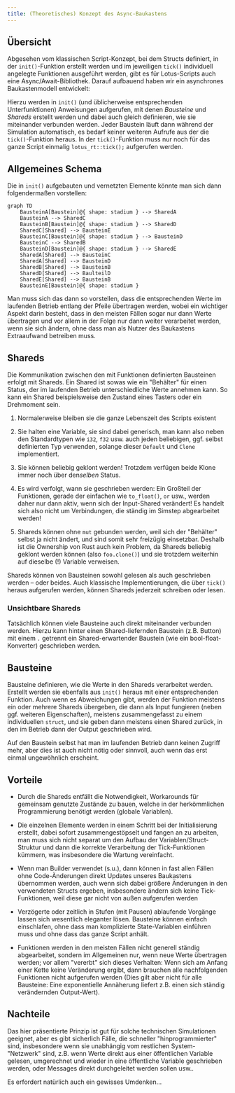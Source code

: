 ```yaml
---
title: (Theoretisches) Konzept des Async-Baukastens
---
```


## Übersicht

Abgesehen vom klassischen Script-Konzept, bei dem Structs definiert, in der `init()`-Funktion erstellt werden und im jeweiligen `tick()` individuell angelegte Funktionen ausgeführt werden, gibt es für Lotus-Scripts auch eine Async/Await-Bibliothek. Darauf aufbauend haben
wir ein asynchrones Baukastenmodell entwickelt:

Hierzu werden in `init()` (und üblicherweise entsprechenden Unterfunktionen) Anweisungen aufgerufen, mit denen _Bausteine_ und _Shareds_ erstellt werden und dabei auch gleich definieren, wie sie miteinander verbunden werden. Jeder Baustein läuft dann während der Simulation automatisch, es bedarf keiner weiteren Aufrufe aus der die `tick()`-Funktion heraus. In der `tick()`-Funktion muss nur noch für das ganze Script einmalig `lotus_rt::tick();` aufgerufen werden.

## Allgemeines Schema

Die in `init()` aufgebauten und vernetzten Elemente könnte man sich dann folgendermaßen vorstellen:

```mermaid
graph TD
    BausteinA[Baustein]@{ shape: stadium } --> SharedA
    BausteinA --> SharedC
    BausteinB[Baustein]@{ shape: stadium } --> SharedD
    SharedC[Shared] --> BausteinE
    BausteinC[Baustein]@{ shape: stadium } --> BausteinD
    BausteinC --> SharedB
    BausteinD[Baustein]@{ shape: stadium } --> SharedE
    SharedA[Shared] --> BausteinC
    SharedA[Shared] --> BausteinD
    SharedB[Shared] --> BausteinB
    SharedD[Shared] --> BaulteilD
    SharedE[Shared] --> BausteinB
    BausteinE[Baustein]@{ shape: stadium }
```

Man muss sich das dann so vorstellen, dass die entsprechenden Werte im laufenden Betrieb entlang der Pfeile übertragen werden, wobei ein wichtiger Aspekt darin besteht, dass in den meisten Fällen sogar nur dann Werte übertragen und vor allem in der Folge nur dann weiter verarbeitet werden, wenn sie sich ändern, ohne dass man als Nutzer des Baukastens Extraaufwand betreiben muss.

## Shareds

Die Kommunikation zwischen den mit Funktionen definierten Bausteinen erfolgt mit Shareds. Ein Shared ist sowas wie ein "Behälter" für einen Status, der im laufenden Betrieb unterschiedliche Werte annehmen kann. So kann ein Shared beispielsweise den Zustand eines Tasters oder ein Drehmoment sein.

1. Normalerweise bleiben sie die ganze Lebenszeit des Scripts existent

2. Sie halten eine Variable, sie sind dabei generisch, man kann also neben den Standardtypen wie `i32`, `f32` usw. auch jeden beliebigen, ggf. selbst definierten Typ verwenden, solange dieser `Default` und `Clone` implementiert.

3. Sie können beliebig geklont werden! Trotzdem verfügen beide Klone immer noch über den*selben* Status.

4. Es wird verfolgt, wann sie geschrieben werden: Ein Großteil der Funktionen, gerade der einfachen wie `to_float()`, `or` usw., werden daher nur dann aktiv, wenn sich der Input-Shared verändert! Es handelt sich also nicht um Verbindungen, die ständig im Simstep abgearbeitet werden!

5. Shareds können ohne `mut` gebunden werden, weil sich der "Behälter" selbst ja nicht ändert, und sind somit sehr freizügig einsetzbar. Deshalb ist die Ownership von Rust auch kein Problem, da Shareds beliebig geklont werden können (also `foo.clone()`) und sie trotzdem weiterhin auf dieselbe (!) Variable verweisen.

Shareds können von Bausteinen sowohl gelesen als auch geschrieben werden – oder beides. Auch klassische Implementierungen, die über `tick()` heraus aufgerufen werden, können Shareds jederzeit schreiben oder lesen.

### Unsichtbare Shareds

Tatsächlich können viele Bausteine auch direkt miteinander verbunden werden. Hierzu kann hinter einen Shared-liefernden Baustein (z.B. Button) mit einem `.` getrennt ein Shared-erwartender Baustein (wie ein bool-float-Konverter) geschrieben werden.

## Bausteine

Bausteine definieren, wie die Werte in den Shareds verarbeitet werden. Erstellt werden sie ebenfalls aus `init()` heraus mit einer entsprechenden Funktion. Auch wenn es Abweichungen gibt, werden der Funktion meistens ein oder mehrere Shareds übergeben, die dann als Input fungieren (neben ggf. weiteren Eigenschaften), meistens zusammengefasst zu einem individuellen `struct`, und sie geben dann meistens einen Shared zurück, in den im Betrieb dann der Output geschrieben wird.

Auf den Baustein selbst hat man im laufenden Betrieb dann keinen Zugriff mehr, aber dies ist auch nicht nötig oder sinnvoll, auch wenn das erst einmal ungewöhnlich erscheint.

## Vorteile

- Durch die Shareds entfällt die Notwendigkeit, Workarounds für gemeinsam genutzte Zustände zu bauen, welche in der herkömmlichen Programmierung benötigt werden (globale Variablen).

- Die einzelnen Elemente werden in einem Schritt bei der Initialisierung erstellt, dabei sofort zusammengestöpselt und fangen an zu arbeiten, man muss sich nicht separat um den Aufbau der Variablen/Struct-Struktur und dann die korrekte Verarbeitung der Tick-Funktionen kümmern, was insbesondere die Wartung vereinfacht.

- Wenn man Builder verwendet (s.u.), dann können in fast allen Fällen ohne Code-Änderungen direkt Updates unseres Baukastens übernommen werden, auch wenn sich dabei größere Änderungen in den verwendeten Structs ergeben, insbesondere ändern sich keine Tick-Funktionen, weil diese gar nicht von außen aufgerufen werden

- Verzögerte oder zeitlich in Stufen (mit Pausen) ablaufende Vorgänge lassen sich wesentlich eleganter lösen. Bausteine können einfach einschlafen, ohne dass man komplizierte State-Variablen einführen muss und ohne dass das ganze Script anhält.

- Funktionen werden in den meisten Fällen nicht generell ständig abgearbeitet, sondern im Allgemeinen nur, wenn neue Werte übertragen werden; vor allem "vererbt" sich dieses Verhalten: Wenn sich am Anfang einer Kette keine Veränderung ergibt, dann brauchen alle nachfolgenden Funktionen nicht aufgerufen werden (Dies gilt aber nicht für alle Bausteine: Eine exponentielle Annäherung liefert z.B. einen sich ständig verändernden Output-Wert).

## Nachteile

Das hier präsentierte Prinzip ist gut für solche technischen Simulationen geeignet, aber es gibt sicherlich Fälle, die schneller "hinprogrammierter" sind, insbesondere wenn sie unabhängig vom restlichen System-"Netzwerk" sind, z.B. wenn Werte direkt aus einer öffentlichen Variable gelesen, umgerechnet und wieder in eine öffentliche Variable geschrieben werden, oder Messages direkt durchgeleitet werden sollen usw..

Es erfordert natürlich auch ein gewisses Umdenken...
